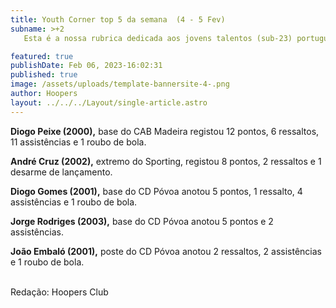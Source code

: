 ```yaml
---
title: Youth Corner top 5 da semana  (4 - 5 Fev)
subname: >+2
   Esta é a nossa rubrica dedicada aos jovens talentos (sub-23) portugueses na Liga Betclic.

featured: true
publishDate: Feb 06, 2023-16:02:31
published: true
image: /assets/uploads/template-bannersite-4-.png
author: Hoopers
layout: ../../../Layout/single-article.astro
---
```

<!--StartFragment-->

**Diogo Peixe (2000),** base do CAB Madeira registou 12 pontos, 6 ressaltos, 11 assistências e 1 roubo de bola. 



**André Cruz (2002),** extremo do Sporting, registou 8 pontos, 2 ressaltos e 1 desarme de lançamento.



**Diogo Gomes (2001),** base do CD Póvoa anotou 5 pontos, 1 ressalto, 4 assistências e 1 roubo de bola.



**Jorge Rodriges (2003),** base do CD Póvoa anotou 5 pontos e 2 assistências. 



**João Embaló (2001),** poste do CD Póvoa anotou 2 ressaltos, 2 assistências e 1 roubo de bola.

\
R﻿edação: Hoopers Club



<!--EndFragment-->